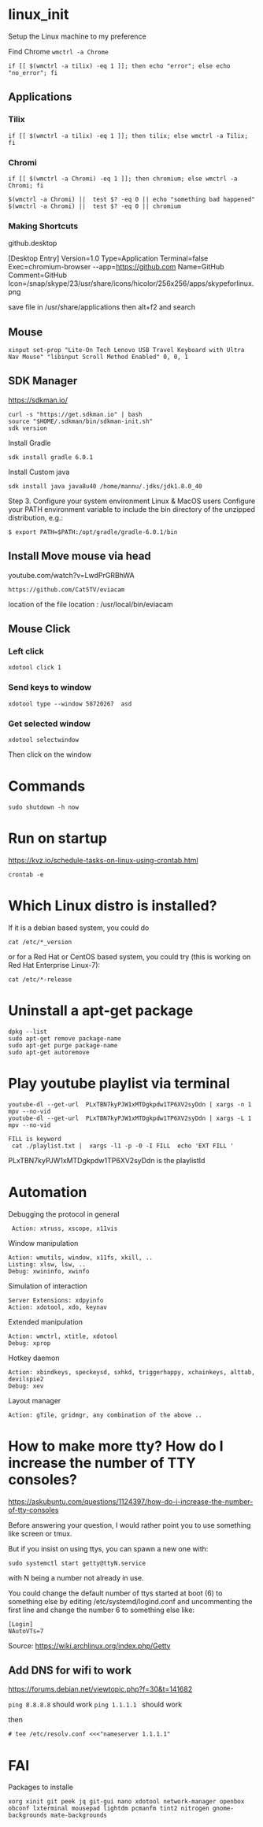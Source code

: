# linux_init
Setup the Linux machine to my preference



Find Chrome 
```wmctrl -a Chrome```





 ```if [[ $(wmctrl -a tilix) -eq 1 ]]; then echo "error"; else echo "no_error"; fi```
 
 ##  Applications
 ### Tilix
 ```if [[ $(wmctrl -a tilix) -eq 1 ]]; then tilix; else wmctrl -a Tilix; fi```

### Chromi
```if [[ $(wmctrl -a Chromi) -eq 1 ]]; then chromium; else wmctrl -a Chromi; fi```


```
$(wmctrl -a Chromi) ||  test $? -eq 0 || echo "something bad happened"
$(wmctrl -a Chromi) ||  test $? -eq 0 || chromium
```


### Making Shortcuts
github.desktop

[Desktop Entry]
Version=1.0
Type=Application
Terminal=false
Exec=chromium-browser --app=https://github.com
Name=GitHub
Comment=GitHub
Icon=/snap/skype/23/usr/share/icons/hicolor/256x256/apps/skypeforlinux.png

save file in /usr/share/applications
then alt+f2 and search


## Mouse

```
xinput set-prop "Lite-On Tech Lenovo USB Travel Keyboard with Ultra Nav Mouse" "libinput Scroll Method Enabled" 0, 0, 1
```


## SDK Manager
https://sdkman.io/

```
curl -s "https://get.sdkman.io" | bash
source "$HOME/.sdkman/bin/sdkman-init.sh"
sdk version
```
Install Gradle
```
sdk install gradle 6.0.1
```

Install Custom java 
```
sdk install java java8u40 /home/mannu/.jdks/jdk1.8.0_40
```

Step 3. Configure your system environment
Linux & MacOS users
Configure your PATH environment variable to include the bin directory of the unzipped distribution, e.g.:

 ``` 
 $ export PATH=$PATH:/opt/gradle/gradle-6.0.1/bin
 ```


## Install Move mouse via head

youtube.com/watch?v=LwdPrGRBhWA

```
https://github.com/Cat5TV/eviacam
```
location of the file location : /usr/local/bin/eviacam 


## Mouse Click

### Left click
```
xdotool click 1
```
### Send keys to window
```
xdotool type --window 58720267  asd
```
### Get selected window
```
xdotool selectwindow 
```
Then click on the window

# Commands

```
sudo shutdown -h now
```



# Run on startup 
https://kvz.io/schedule-tasks-on-linux-using-crontab.html

```
crontab -e
```


# Which Linux distro is installed?
If it is a debian based system, you could do
```
cat /etc/*_version
```

or for a Red Hat or CentOS based system, you could try (this is working on Red Hat Enterprise Linux-7):
```
cat /etc/*-release
```


# Uninstall a apt-get package

```
dpkg --list
sudo apt-get remove package-name
sudo apt-get purge package-name
sudo apt-get autoremove
```


# Play youtube playlist via terminal

```
youtube-dl --get-url  PLxTBN7kyPJW1xMTDgkpdw1TP6XV2syDdn | xargs -n 1 mpv --no-vid 
youtube-dl --get-url  PLxTBN7kyPJW1xMTDgkpdw1TP6XV2syDdn | xargs -L 1 mpv --no-vid 

FILL is keyword
 cat ./playlist.txt |  xargs -l1 -p -0 -I FILL  echo 'EXT FILL '
```

PLxTBN7kyPJW1xMTDgkpdw1TP6XV2syDdn is the playlistId

# Automation

Debugging the protocol in general
```
 Action: xtruss, xscope, x11vis
```

Window manipulation
 ```
 Action: wmutils, window, x11fs, xkill, ..
 Listing: xlsw, lsw, ..
 Debug: xwininfo, xwinfo
 ```


Simulation of interaction
```
Server Extensions: xdpyinfo
Action: xdotool, xdo, keynav
```


Extended manipulation
```
Action: wmctrl, xtitle, xdotool
Debug: xprop
```


Hotkey daemon
```
Action: xbindkeys, speckeysd, sxhkd, triggerhappy, xchainkeys, alttab, devilspie2
Debug: xev
```

Layout manager

```Action: gTile, gridmgr, any combination of the above ..```

# How to make more tty?  How do I increase the number of TTY consoles?

https://askubuntu.com/questions/1124397/how-do-i-increase-the-number-of-tty-consoles

Before answering your question, I would rather point you to use something like screen or tmux.

But if you insist on using ttys, you can spawn a new one with:
```
sudo systemctl start getty@ttyN.service
```
with N being a number not already in use.

You could change the default number of ttys started at boot (6) to something else by editing /etc/systemd/logind.conf and uncommenting the first line and change the number 6 to something else like:
```
[Login]
NAutoVTs=7
```
Source: https://wiki.archlinux.org/index.php/Getty



## Add DNS for wifi to work 

https://forums.debian.net/viewtopic.php?f=30&t=141682

```ping 8.8.8.8``` should work 
```ping 1.1.1.1 ``` should work

then 
```
# tee /etc/resolv.conf <<<"nameserver 1.1.1.1"
```


# FAI

Packages to installe
```
xorg xinit git peek jq git-gui nano xdotool network-manager openbox obconf lxterminal mousepad lightdm pcmanfm tint2 nitrogen gnome-backgrounds mate-backgrounds 
```
